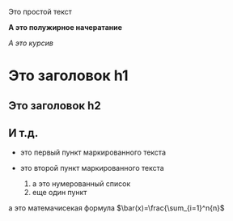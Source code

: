 Это простой текст 

**А это полужирное начератание**

*А это курсив*

# Это заголовок h1 

## Это заголовок h2 

## И т.д. 

- это первый пункт маркированного текста
- это второй пункт маркированного текста

  1. а это нумерованный список
  2. еще один пункт
 
а это матемачисекая формула $\bar(x)=\frac{\sum_{i=1}^n{n}$
